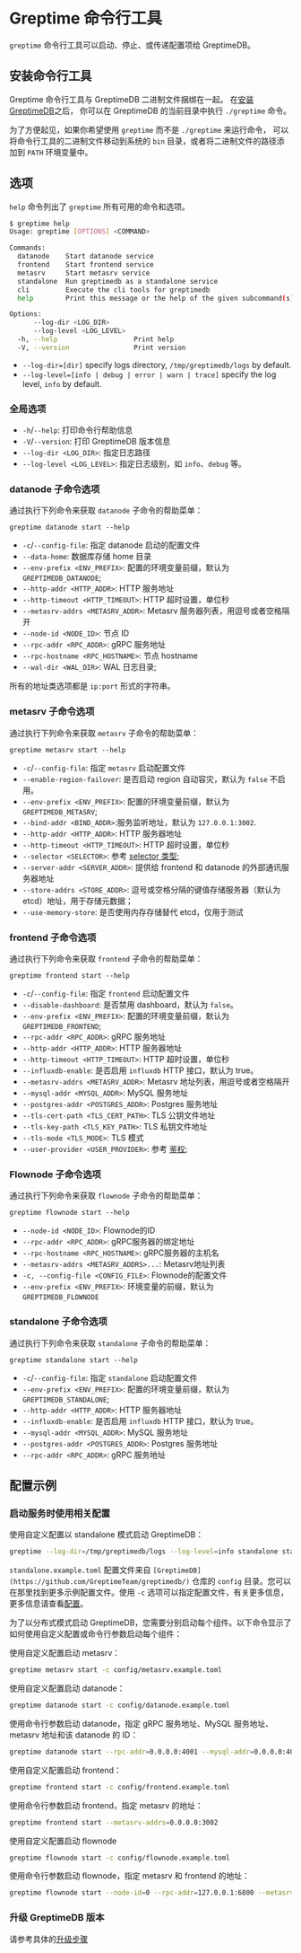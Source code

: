 # Greptime 命令行工具

`greptime` 命令行工具可以启动、停止、或传递配置项给 GreptimeDB。

## 安装命令行工具

Greptime 命令行工具与 GreptimeDB 二进制文件捆绑在一起。
在[安装 GreptimeDB](/getting-started/installation/overview.md)之后，
你可以在 GreptimeDB 的当前目录中执行 `./greptime` 命令。

为了方便起见，如果你希望使用 `greptime` 而不是 `./greptime` 来运行命令，
可以将命令行工具的二进制文件移动到系统的 `bin` 目录，或者将二进制文件的路径添加到 `PATH` 环境变量中。

## 选项

`help` 命令列出了 `greptime` 所有可用的命令和选项。

```sh
$ greptime help
Usage: greptime [OPTIONS] <COMMAND>

Commands:
  datanode    Start datanode service
  frontend    Start frontend service
  metasrv     Start metasrv service
  standalone  Run greptimedb as a standalone service
  cli         Execute the cli tools for greptimedb
  help        Print this message or the help of the given subcommand(s)

Options:
      --log-dir <LOG_DIR>
      --log-level <LOG_LEVEL>
  -h, --help                   Print help
  -V, --version                Print version
```

- `--log-dir=[dir]` specify logs directory, `/tmp/greptimedb/logs` by default.
- `--log-level=[info | debug | error | warn | trace]` specify the log level, `info` by default.

### 全局选项

- `-h`/`--help`: 打印命令行帮助信息
- `-V`/`--version`: 打印 GreptimeDB 版本信息
- `--log-dir <LOG_DIR>`: 指定日志路径
- `--log-level <LOG_LEVEL>`: 指定日志级别，如 `info`、`debug` 等。

### datanode 子命令选项

通过执行下列命令来获取 `datanode` 子命令的帮助菜单：

```
greptime datanode start --help
```

- `-c`/`--config-file`:  指定 datanode 启动的配置文件
- `--data-home`: 数据库存储 home 目录
- `--env-prefix <ENV_PREFIX>`: 配置的环境变量前缀，默认为 `GREPTIMEDB_DATANODE`;
- `--http-addr <HTTP_ADDR>`:  HTTP 服务地址
- `--http-timeout <HTTP_TIMEOUT>`:  HTTP 超时设置，单位秒
- `--metasrv-addrs <METASRV_ADDR>`:  Metasrv 服务器列表，用逗号或者空格隔开
- `--node-id <NODE_ID>`: 节点 ID
- `--rpc-addr <RPC_ADDR>`:  gRPC 服务地址
- `--rpc-hostname <RPC_HOSTNAME>`:  节点 hostname
- `--wal-dir <WAL_DIR>`: WAL 日志目录;

所有的地址类选项都是 `ip:port` 形式的字符串。

### metasrv 子命令选项

通过执行下列命令来获取 `metasrv` 子命令的帮助菜单：

```
greptime metasrv start --help
```

- `-c`/`--config-file`: 指定 `metasrv` 启动配置文件
- `--enable-region-failover`: 是否启动 region 自动容灾，默认为 `false` 不启用。
- `--env-prefix <ENV_PREFIX>`: 配置的环境变量前缀，默认为`GREPTIMEDB_METASRV`;
- `--bind-addr <BIND_ADDR>`:服务监听地址，默认为 `127.0.0.1:3002`.
- `--http-addr <HTTP_ADDR>`: HTTP 服务器地址
- `--http-timeout <HTTP_TIMEOUT>`: HTTP 超时设置，单位秒
- `--selector <SELECTOR>`: 参考 [selector 类型](/contributor-guide/metasrv/selector.md#selector-type);
- `--server-addr <SERVER_ADDR>`: 提供给 frontend 和 datanode 的外部通讯服务器地址
- `--store-addrs <STORE_ADDR>`: 逗号或空格分隔的键值存储服务器（默认为 etcd）地址，用于存储元数据；
- `--use-memory-store`: 是否使用内存存储替代 etcd，仅用于测试

### frontend 子命令选项

通过执行下列命令来获取 `frontend` 子命令的帮助菜单：

```
greptime frontend start --help
```

- `-c`/`--config-file`: 指定 `frontend` 启动配置文件
- `--disable-dashboard`:  是否禁用 dashboard，默认为 `false`。
- `--env-prefix <ENV_PREFIX>`: 配置的环境变量前缀，默认为`GREPTIMEDB_FRONTEND`;
- `--rpc-addr <RPC_ADDR>`: gRPC 服务地址
- `--http-addr <HTTP_ADDR>`: HTTP 服务器地址
- `--http-timeout <HTTP_TIMEOUT>`:  HTTP 超时设置，单位秒
- `--influxdb-enable`:  是否启用 `influxdb` HTTP 接口，默认为 true。
- `--metasrv-addrs <METASRV_ADDR>`:   Metasrv 地址列表，用逗号或者空格隔开
- `--mysql-addr <MYSQL_ADDR>`:  MySQL 服务地址
- `--postgres-addr <POSTGRES_ADDR>`: Postgres 服务地址
- `--tls-cert-path <TLS_CERT_PATH>`: TLS 公钥文件地址
- `--tls-key-path <TLS_KEY_PATH>`: TLS 私钥文件地址
- `--tls-mode <TLS_MODE>`: TLS 模式
- `--user-provider <USER_PROVIDER>`: 参考 [鉴权](/user-guide/deployments/authentication/overview.md);


### Flownode 子命令选项

通过执行下列命令来获取 `flownode` 子命令的帮助菜单：

```
greptime flownode start --help
```

- `--node-id <NODE_ID>`: Flownode的ID
- `--rpc-addr <RPC_ADDR>`: gRPC服务器的绑定地址
- `--rpc-hostname <RPC_HOSTNAME>`: gRPC服务器的主机名
- `--metasrv-addrs <METASRV_ADDRS>...`: Metasrv地址列表
- `-c, --config-file <CONFIG_FILE>`: Flownode的配置文件
- `--env-prefix <ENV_PREFIX>`: 环境变量的前缀，默认为 `GREPTIMEDB_FLOWNODE`

### standalone 子命令选项

通过执行下列命令来获取 `standalone` 子命令的帮助菜单：

```
greptime standalone start --help
```

- `-c`/`--config-file`: 指定 `standalone` 启动配置文件
- `--env-prefix <ENV_PREFIX>`: 配置的环境变量前缀，默认为`GREPTIMEDB_STANDALONE`;
- `--http-addr <HTTP_ADDR>`: HTTP 服务器地址
- `--influxdb-enable`:  是否启用 `influxdb` HTTP 接口，默认为 true。
- `--mysql-addr <MYSQL_ADDR>`:  MySQL 服务地址
- `--postgres-addr <POSTGRES_ADDR>`: Postgres 服务地址
- `--rpc-addr <RPC_ADDR>`:  gRPC 服务地址

## 配置示例

### 启动服务时使用相关配置

使用自定义配置以 standalone 模式启动 GreptimeDB：

```sh
greptime --log-dir=/tmp/greptimedb/logs --log-level=info standalone start -c config/standalone.example.toml
```

`standalone.example.toml` 配置文件来自 `[GreptimeDB](https://github.com/GreptimeTeam/greptimedb/)` 仓库的 `config` 目录。您可以在那里找到更多示例配置文件。使用 `-c` 选项可以指定配置文件，有关更多信息，更多信息请查看[配置](../user-guide/deployments/configuration.md)。

为了以分布式模式启动 GreptimeDB，您需要分别启动每个组件。以下命令显示了如何使用自定义配置或命令行参数启动每个组件：

使用自定义配置启动 metasrv：

```sh
greptime metasrv start -c config/metasrv.example.toml
```

使用自定义配置启动 datanode：

```sh
greptime datanode start -c config/datanode.example.toml
```

使用命令行参数启动 datanode，指定 gRPC 服务地址、MySQL 服务地址、metasrv 地址和该 datanode 的 ID：

```sh
greptime datanode start --rpc-addr=0.0.0.0:4001 --mysql-addr=0.0.0.0:4002 --metasrv-addrs=0.0.0.0:3002 --node-id=1
```

使用自定义配置启动 frontend：

```sh
greptime frontend start -c config/frontend.example.toml
```

使用命令行参数启动 frontend，指定 metasrv 的地址：

```sh
greptime frontend start --metasrv-addrs=0.0.0.0:3002
```

使用自定义配置启动 flownode

```sh
greptime flownode start -c config/flownode.example.toml
```

使用命令行参数启动 flownode，指定 metasrv 和 frontend 的地址：

```sh
greptime flownode start --node-id=0 --rpc-addr=127.0.0.1:6800 --metasrv-addrs=127.0.0.1:3002;
```

### 升级 GreptimeDB 版本

请参考具体的[升级步骤](/user-guide/operations/upgrade.md)
